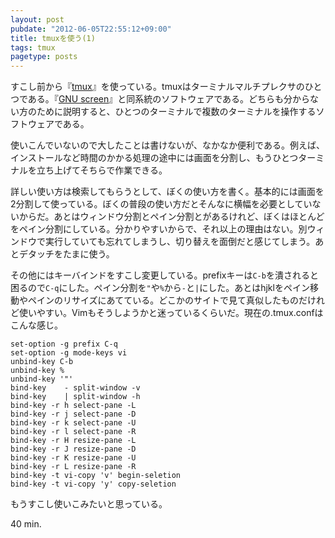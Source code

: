 ```yaml
---
layout: post
pubdate: "2012-06-05T22:55:12+09:00"
title: tmuxを使う(1)
tags: tmux
pagetype: posts
---
```

すこし前から『[tmux](http://tmux.sourceforge.net/)』を使っている。tmuxはターミナルマルチプレクサのひとつである。『[GNU screen](http://www.gnu.org/software/screen/)』と同系統のソフトウェアである。どちらも分からない方のために説明すると、ひとつのターミナルで複数のターミナルを操作するソフトウェアである。

使いこんでいないので大したことは書けないが、なかなか便利である。例えば、インストールなど時間のかかる処理の途中には画面を分割し、もうひとつターミナルを立ち上げてそちらで作業できる。

詳しい使い方は検索してもらうとして、ぼくの使い方を書く。基本的には画面を2分割して使っている。ぼくの普段の使い方だとそんなに横幅を必要としていないからだ。あとはウィンドウ分割とペイン分割とがあるけれど、ぼくはほとんどをペイン分割にしている。分かりやすいからで、それ以上の理由はない。別ウィンドウで実行していても忘れてしまうし、切り替えを面倒だと感じてしまう。あとデタッチをたまに使う。

その他にはキーバインドをすこし変更している。prefixキーは`C-b`を潰されると困るので`C-q`にした。ペイン分割を`"`や`%`から`-`と`|`にした。あとはhjklをペイン移動やペインのリサイズにあてている。どこかのサイトで見て真似したものだけれど使いやすい。Vimもそうしようかと迷っているくらいだ。現在の.tmux.confはこんな感じ。

    set-option -g prefix C-q
    set-option -g mode-keys vi
    unbind-key C-b
    unbind-key %
    unbind-key '"'
    bind-key    - split-window -v
    bind-key    | split-window -h
    bind-key -r h select-pane -L
    bind-key -r j select-pane -D
    bind-key -r k select-pane -U
    bind-key -r l select-pane -R
    bind-key -r H resize-pane -L
    bind-key -r J resize-pane -D
    bind-key -r K resize-pane -U
    bind-key -r L resize-pane -R
    bind-key -t vi-copy 'v' begin-seletion
    bind-key -t vi-copy 'y' copy-seletion

もうすこし使いこみたいと思っている。

40 min.

